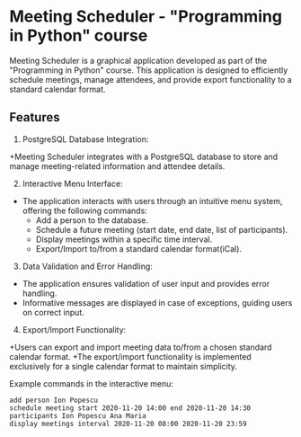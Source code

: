 # Meeting Scheduler - "Programming in Python" course

Meeting Scheduler is a graphical application developed as part of the "Programming in Python" course. This application is designed to efficiently schedule meetings, manage attendees, and provide export functionality to a standard calendar format. 

## Features

1. PostgreSQL Database Integration:

+Meeting Scheduler integrates with a PostgreSQL database to store and manage meeting-related information and attendee details.

2. Interactive Menu Interface:

+ The application interacts with users through an intuitive menu system, offering the following commands:
  + Add a person to the database.
  + Schedule a future meeting (start date, end date, list of participants).
  + Display meetings within a specific time interval.
  + Export/Import to/from a standard calendar format(iCal).
    
3. Data Validation and Error Handling:

+ The application ensures validation of user input and provides error handling.
+ Informative messages are displayed in case of exceptions, guiding users on correct input.
  
4. Export/Import Functionality:

+Users can export and import meeting data to/from a chosen standard calendar format.
+The export/import functionality is implemented exclusively for a single calendar format to maintain simplicity.

Example commands in the interactive menu:
```
add person Ion Popescu
schedule meeting start 2020-11-20 14:00 end 2020-11-20 14:30 participants Ion Popescu Ana Maria
display meetings interval 2020-11-20 08:00 2020-11-20 23:59
```





